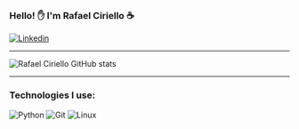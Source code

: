 ### Hello! ✋ I'm Rafael Ciriello ☕ 
[![Linkedin](https://img.shields.io/badge/LinkedIn-0077B5?style=for-the-badge&logo=linkedin&logoColor=white)](https://www.linkedin.com/in/rafaelciriello)
***

![Rafael Ciriello GitHub stats](https://github-readme-stats.vercel.app/api?username=rafaelciriello&show_icons=true&theme=dark)
***

### Technologies I use:

![Python](https://img.shields.io/badge/Python-3776AB?style=for-the-badge&logo=python&logoColor=white)
![Git](https://img.shields.io/badge/GIT-E44C30?style=for-the-badge&logo=git&logoColor=white)
![Linux](https://img.shields.io/badge/Linux-FCC624.svg?style=for-the-badge&logo=Linux&logoColor=black)

